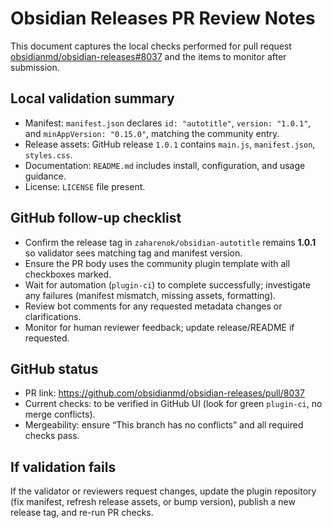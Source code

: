 # Obsidian Releases PR Review Notes

This document captures the local checks performed for pull request [obsidianmd/obsidian-releases#8037](https://github.com/obsidianmd/obsidian-releases/pull/8037) and the items to monitor after submission.

## Local validation summary
- Manifest: `manifest.json` declares `id: "autotitle"`, `version: "1.0.1"`, and `minAppVersion: "0.15.0"`, matching the community entry.
- Release assets: GitHub release `1.0.1` contains `main.js`, `manifest.json`, `styles.css`.
- Documentation: `README.md` includes install, configuration, and usage guidance.
- License: `LICENSE` file present.

## GitHub follow-up checklist
- Confirm the release tag in `zaharenok/obsidian-autotitle` remains **1.0.1** so validator sees matching tag and manifest version.
- Ensure the PR body uses the community plugin template with all checkboxes marked.
- Wait for automation (`plugin-ci`) to complete successfully; investigate any failures (manifest mismatch, missing assets, formatting).
- Review bot comments for any requested metadata changes or clarifications.
- Monitor for human reviewer feedback; update release/README if requested.

## GitHub status
- PR link: https://github.com/obsidianmd/obsidian-releases/pull/8037
- Current checks: to be verified in GitHub UI (look for green `plugin-ci`, no merge conflicts).
- Mergeability: ensure “This branch has no conflicts” and all required checks pass.

## If validation fails
If the validator or reviewers request changes, update the plugin repository (fix manifest, refresh release assets, or bump version), publish a new release tag, and re-run PR checks.
